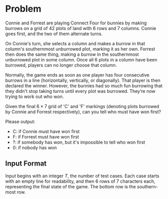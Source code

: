 # Problem

Connie and Forrest are playing Connect Four for bunnies by making burrows on a grid of $42$ plots of land with $6$ rows and $7$ columns. Connie goes first, and the two of them alternate turns.

On Connie's turn, she selects a column and makes a burrow in that column's southernmost unburrowed plot, marking it as her own. Forrest then does the same thing, making a burrow in the southernmost unburrowed plot in some column. Once all $6$ plots in a column have been burrowed, players can no longer choose that column.

Normally, the game ends as soon as one player has four consecutive burrows in a line (horizontally, vertically, or diagonally). That player is then declared the winner. However, the bunnies had so much fun burrowing that they didn't stop taking turns until every plot was burrowed. They’re now trying to work out who won.

Given the final $6×7$ grid of 'C' and 'F' markings (denoting plots burrowed by Connie and Forrest respectively), can you tell who must have won first?

Please output:

- C: if Connie must have won first
- F: if Forrest must have won first
- ?: if somebody has won, but it's impossible to tell who won first
- 0: if nobody has won

## Input Format

Input begins with an integer $T$, the number of test cases.
Each case starts with an empty line for readability, and then $6$ rows of $7$ characters each, representing the final state of the game. The bottom row is the southern-most row.
